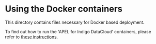# Using the Docker containers
This directory contains files necessary for Docker based deployment.

To find out how to run the 'APEL for Indigo DataCloud' containers, please refer to [these instructions](../README.md#running-the-docker-image-on-centos-7-and-ubuntu-1604).
